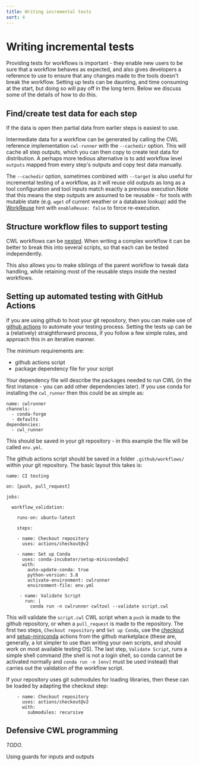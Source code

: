 ```yaml
---
title: Writing incremental tests
sort: 4
---
```


# Writing incremental tests

Providing tests for workflows is important - they enable new users to be sure that a workflow behaves as expected, and also gives developers a reference to use to ensure that any changes made to the tools doesn't break the workflow. Setting up tests can be daunting, and time consuming at the start, but doing so will pay off in the long term. Below we discuss some of the details of how to do this.

## Find/create test data for each step

If the data is open then partial data from earlier steps is easiest to use.

Intermediate data for a workflow can be generated by calling the CWL reference implementation `cwl-runner` with the `--cachedir` option. This will cache all step outputs, which you can then copy to create test data for distribution. A perhaps more tedious alternative is to add workflow level `outputs` mapped from every step's outputs and copy test data manually.

The `--cachedir` option, sometimes combined with `--target` is also useful for incremental testing of a workflow, as it will reuse old outputs as long as a tool configuration and tool inputs match exactly a previous execution.Note that this means the step outputs are assumed to be reusable - for tools with mutable state (e.g. `wget` of current weather or a database lookup) add the [WorkReuse](https://www.commonwl.org/v1.2/CommandLineTool.html#WorkReuse) hint with `enableReuse: false` to force re-execution.

## Structure workflow files to support testing

CWL workflows can be [nested](https://www.commonwl.org/user_guide/22-nested-workflows/index.html). When writing a complex workflow it can be better to break this into several scripts, so that each can be tested independently.

This also allows you to make siblings of the parent workflow to tweak data handling, while retaining most of the reusable steps inside the nested workflows.


## Setting up automated testing with GitHub Actions

If you are using github to host your git repository, then you can make use of [github actions](https://docs.github.com/en/actions) to automate your testing process. Setting the tests up can be a (relatively) straightforward process, if you follow a few simple rules, and approach this in an iterative manner.

The minimum requirements are:
- github actions script
- package dependency file for your script

Your dependency file will describe the packages needed to run CWL (in the first instance - you can add other dependencies later). If you use conda for installing the `cwl_runner` then this could be as simple as:
```
name: cwlrunner
channels:
  - conda-forge
  - defaults
dependencies:
  - cwl_runner
```
This should be saved in your git repository - in this example the file will be called `env.yml`.

The github actions script should be saved in a folder `.github/workflows/` within your git repository. The basic layout this takes is:
```
name: CI testing

on: [push, pull_request]

jobs:

  workflow_validation:
  
    runs-on: ubuntu-latest
    
    steps:
    
    - name: Checkout repository
      uses: actions/checkout@v2
    
    - name: Set up Conda
      uses: conda-incubator/setup-miniconda@v2
      with:
        auto-update-conda: true
        python-version: 3.8
        activate-environment: cwlrunner
        environment-file: env.yml
     
     - name: Validate Script
       run: |
         conda run -n cwlrunner cwltool --validate script.cwl
```
This will validate the `script.cwl` CWL script when a `push` is made to the github repository, or when a `pull_request` is made to the repository. The first two steps, `Checkout repository` and `Set up Conda`, use the [checkout](https://github.com/actions/checkout) and [setup-miniconda](https://github.com/conda-incubator/setup-miniconda) actions from the github marketplace (these are, generally, a lot simpler to use than writing your own scripts, and should work on most available testing OS). The last step, `Validate Script`, runs a simple shell command (the shell is not a login shell, so conda cannot be activated normally and `conda run -n [env]` must be used instead) that carries out the validation of the workflow script.

If your repository uses git submodules for loading libraries, then these can be loaded by adapting the checkout step:
```
    - name: Checkout repository
      uses: actions/checkout@v2
      with:
        submodules: recursive
```





## Defensive CWL programming

_TODO_. 

Using guards for inputs and outputs

